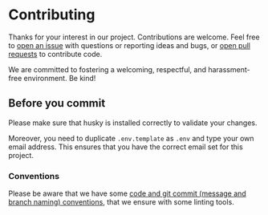 # Contributing

Thanks for your interest in our project. Contributions are welcome. Feel free to [open an issue](https://github.com/db-ux-design-system/figma-icon-exporter/issues/new) with questions or reporting ideas and bugs, or [open pull requests](https://github.com/db-ux-design-system/figma-icon-exporter/compare) to contribute code.

We are committed to fostering a welcoming, respectful, and harassment-free environment. Be kind!

## Before you commit

Please make sure that husky is installed correctly to validate your changes.

Moreover, you need to duplicate `.env.template` as `.env` and type your own email address. This ensures that you have the correct email set for this project.

### Conventions

Please be aware that we have some [code and git commit (message and branch naming) conventions](https://github.com/db-ux-design-system/core-web/blob/main/docs/conventions.md), that we ensure with some linting tools.
